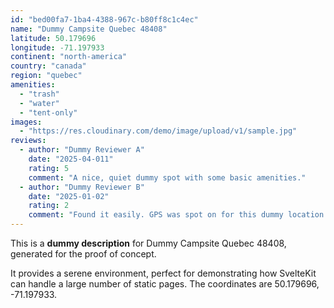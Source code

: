 ```yaml
---
id: "bed00fa7-1ba4-4388-967c-b80ff8c1c4ec"
name: "Dummy Campsite Quebec 48408"
latitude: 50.179696
longitude: -71.197933
continent: "north-america"
country: "canada"
region: "quebec"
amenities:
  - "trash"
  - "water"
  - "tent-only"
images:
  - "https://res.cloudinary.com/demo/image/upload/v1/sample.jpg"
reviews:
  - author: "Dummy Reviewer A"
    date: "2025-04-011"
    rating: 5
    comment: "A nice, quiet dummy spot with some basic amenities."
  - author: "Dummy Reviewer B"
    date: "2025-01-02"
    rating: 2
    comment: "Found it easily. GPS was spot on for this dummy location."
---
```


This is a **dummy description** for Dummy Campsite Quebec 48408, generated for the proof of concept.

It provides a serene environment, perfect for demonstrating how SvelteKit can handle a large number of static pages. The coordinates are 50.179696, -71.197933.
